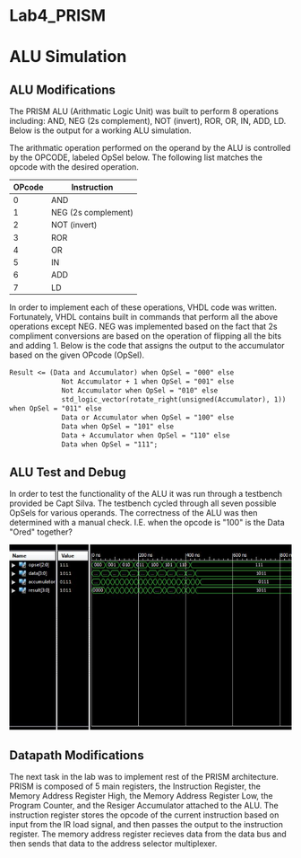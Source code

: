 Lab4_PRISM
==========
# ALU Simulation
## ALU Modifications
The PRISM ALU (Arithmatic Logic Unit) was built to perform 8 operations including: AND, NEG (2s complement), NOT (invert), ROR, OR, IN, ADD, LD. Below is the output for a working ALU simulation. 

The arithmatic operation performed on the operand by the ALU is controlled by the OPCODE, labeled OpSel below. The following list matches the opcode with the desired operation.


| OPcode | Instruction        | 
|--------|--------------------|
| 0      | AND                | 
| 1      | NEG (2s complement)| 
| 2      | NOT (invert)       |  
| 3      | ROR                | 
| 4      | OR                 | 
| 5      | IN                 | 
| 6      | ADD                | 
| 7      | LD                 | 

In order to implement each of these operations, VHDL code was written. Fortunately, VHDL contains built in commands that perform all the above operations except NEG. NEG was implemented based on the fact that 2s compliment conversions are based on the operation of flipping all the bits and adding 1. Below is the code that assigns the output to the accumulator based on the given OPcode (OpSel).

```
Result <= (Data and Accumulator) when OpSel = "000" else
			 Not Accumulator + 1 when OpSel = "001" else
			 Not Accumulator when OpSel = "010" else
			 std_logic_vector(rotate_right(unsigned(Accumulator), 1)) when OpSel = "011" else
			 Data or Accumulator when OpSel = "100" else
			 Data when OpSel = "101" else
			 Data + Accumulator when OpSel = "110" else
			 Data when OpSel = "111";
```

## ALU Test and Debug
In order to test the functionality of the ALU it was run through a testbench provided be Capt Silva. The testbench cycled through all seven possible OpSels for various operands. The correctness of the ALU was then determined with a manual check. I.E. when the opcode is "100" is the Data "Ored" together?

![alt tag](https://raw.githubusercontent.com/seanbapty/Lab4_PRISM/master/ALU%20out.JPG)

## Datapath Modifications 
The next task in the lab was to implement rest of the PRISM architecture. PRISM is composed of 5 main registers, the Instruction Register, the Memory Address Register High, the Memory Address Register Low, the Program Counter, and the Resiger Accumulator attached to the ALU. The instruction register stores the opcode of the current instruction based on input from the IR load signal, and then passes the output to the instruction register. The memory address register recieves data from the data bus and then sends that data to the address selector multiplexer. 
